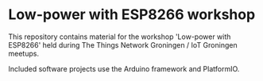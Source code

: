 # Low-power with ESP8266 workshop

This repository contains material for the workshop 'Low-power with ESP8266' held during The Things Network Groningen / IoT Groningen meetups.

Included software projects use the Arduino framework and PlatformIO.
